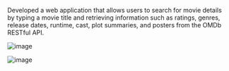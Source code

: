 Developed a web application that allows users to search for movie details by typing a movie title and retrieving information such as ratings, 
genres, release dates, runtime, cast, plot summaries, and posters from the OMDb RESTful API. 


![image](https://github.com/user-attachments/assets/6d68d2c6-89a6-4a01-9b41-9988c46fe1c2)


![image](https://github.com/user-attachments/assets/c85e7c71-8de7-4a79-95c8-901e6a05304a)
